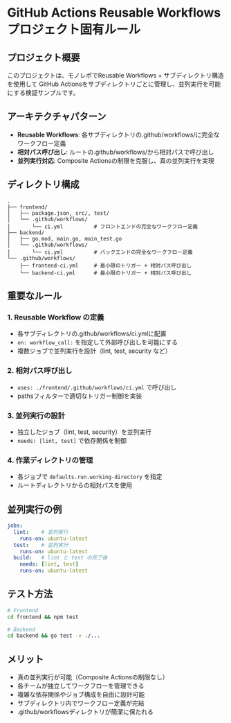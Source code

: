# GitHub Actions Reusable Workflows プロジェクト固有ルール

## プロジェクト概要
このプロジェクトは、モノレポでReusable Workflows + サブディレクトリ構造を使用して
GitHub Actionsをサブディレクトリごとに管理し、並列実行を可能にする検証サンプルです。

## アーキテクチャパターン
- **Reusable Workflows**: 各サブディレクトリの.github/workflows/に完全なワークフロー定義
- **相対パス呼び出し**: ルートの.github/workflows/から相対パスで呼び出し
- **並列実行対応**: Composite Actionsの制限を克服し、真の並列実行を実現

## ディレクトリ構成
```
.
├── frontend/
│   ├── package.json, src/, test/
│   └── .github/workflows/
│       └── ci.yml          # フロントエンドの完全なワークフロー定義
├── backend/
│   ├── go.mod, main.go, main_test.go
│   └── .github/workflows/
│       └── ci.yml          # バックエンドの完全なワークフロー定義
└── .github/workflows/
    ├── frontend-ci.yml     # 最小限のトリガー + 相対パス呼び出し
    └── backend-ci.yml      # 最小限のトリガー + 相対パス呼び出し
```

## 重要なルール

### 1. Reusable Workflow の定義
- 各サブディレクトリの.github/workflows/ci.ymlに配置
- `on: workflow_call:` を指定して外部呼び出しを可能にする
- 複数ジョブで並列実行を設計（lint, test, security など）

### 2. 相対パス呼び出し
- `uses: ./frontend/.github/workflows/ci.yml` で呼び出し
- pathsフィルターで適切なトリガー制御を実装

### 3. 並列実行の設計
- 独立したジョブ（lint, test, security）を並列実行
- `needs: [lint, test]` で依存関係を制御

### 4. 作業ディレクトリの管理
- 各ジョブで `defaults.run.working-directory` を指定
- ルートディレクトリからの相対パスを使用

## 並列実行の例
```yaml
jobs:
  lint:    # 並列実行
    runs-on: ubuntu-latest
  test:    # 並列実行  
    runs-on: ubuntu-latest
  build:   # lint と test の完了後
    needs: [lint, test]
    runs-on: ubuntu-latest
```

## テスト方法
```bash
# Frontend
cd frontend && npm test

# Backend  
cd backend && go test -v ./...
```

## メリット
- 真の並列実行が可能（Composite Actionsの制限なし）
- 各チームが独立してワークフローを管理できる
- 複雑な依存関係やジョブ構成を自由に設計可能
- サブディレクトリ内でワークフロー定義が完結
- .github/workflowsディレクトリが簡潔に保たれる